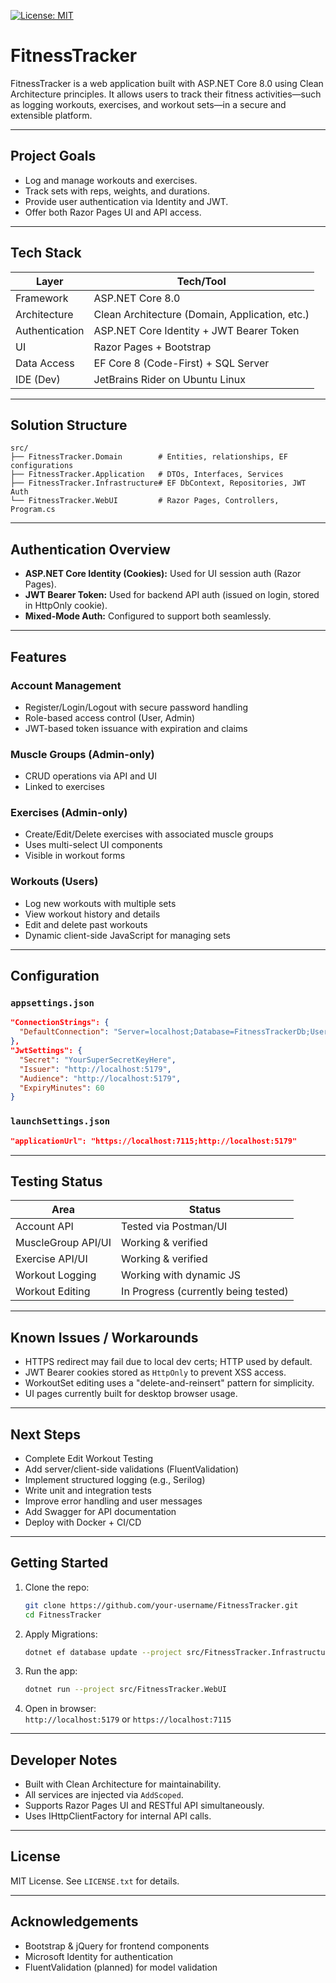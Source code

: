 [![License: MIT](https://img.shields.io/badge/License-MIT-yellow.svg)](LICENSE.txt)

# FitnessTracker

FitnessTracker is a web application built with ASP.NET Core 8.0 using Clean Architecture principles. It allows users to track their fitness activities—such as logging workouts, exercises, and workout sets—in a secure and extensible platform.

---

## Project Goals

- Log and manage workouts and exercises.
- Track sets with reps, weights, and durations.
- Provide user authentication via Identity and JWT.
- Offer both Razor Pages UI and API access.

---

## Tech Stack

| Layer              | Tech/Tool                                           |
|-------------------|-----------------------------------------------------|
| Framework          | ASP.NET Core 8.0                                    |
| Architecture       | Clean Architecture (Domain, Application, etc.)     |
| Authentication     | ASP.NET Core Identity + JWT Bearer Token           |
| UI                 | Razor Pages + Bootstrap                             |
| Data Access        | EF Core 8 (Code-First) + SQL Server                 |
| IDE (Dev)          | JetBrains Rider on Ubuntu Linux                     |

---

## Solution Structure

```
src/
├── FitnessTracker.Domain        # Entities, relationships, EF configurations
├── FitnessTracker.Application   # DTOs, Interfaces, Services
├── FitnessTracker.Infrastructure# EF DbContext, Repositories, JWT Auth
└── FitnessTracker.WebUI         # Razor Pages, Controllers, Program.cs
```

---

## Authentication Overview

- **ASP.NET Core Identity (Cookies):** Used for UI session auth (Razor Pages).
- **JWT Bearer Token:** Used for backend API auth (issued on login, stored in HttpOnly cookie).
- **Mixed-Mode Auth:** Configured to support both seamlessly.

---

## Features

### Account Management
- Register/Login/Logout with secure password handling
- Role-based access control (User, Admin)
- JWT-based token issuance with expiration and claims

### Muscle Groups (Admin-only)
- CRUD operations via API and UI
- Linked to exercises

### Exercises (Admin-only)
- Create/Edit/Delete exercises with associated muscle groups
- Uses multi-select UI components
- Visible in workout forms

### Workouts (Users)
- Log new workouts with multiple sets
- View workout history and details
- Edit and delete past workouts
- Dynamic client-side JavaScript for managing sets

---

## Configuration

### `appsettings.json`

```json
"ConnectionStrings": {
  "DefaultConnection": "Server=localhost;Database=FitnessTrackerDb;User Id=sa;Password=YourPasswordHere;"
},
"JwtSettings": {
  "Secret": "YourSuperSecretKeyHere",
  "Issuer": "http://localhost:5179",
  "Audience": "http://localhost:5179",
  "ExpiryMinutes": 60
}
```

### `launchSettings.json`
```json
"applicationUrl": "https://localhost:7115;http://localhost:5179"
```

---

## Testing Status

| Area                  | Status   |
|-----------------------|----------|
| Account API           | Tested via Postman/UI |
| MuscleGroup API/UI    | Working & verified    |
| Exercise API/UI       | Working & verified    |
| Workout Logging       | Working with dynamic JS |
| Workout Editing       | In Progress (currently being tested) |

---

## Known Issues / Workarounds

- HTTPS redirect may fail due to local dev certs; HTTP used by default.
- JWT Bearer cookies stored as `HttpOnly` to prevent XSS access.
- WorkoutSet editing uses a "delete-and-reinsert" pattern for simplicity.
- UI pages currently built for desktop browser usage.

---

## Next Steps

- Complete Edit Workout Testing
- Add server/client-side validations (FluentValidation)
- Implement structured logging (e.g., Serilog)
- Write unit and integration tests
- Improve error handling and user messages
- Add Swagger for API documentation
- Deploy with Docker + CI/CD

---

## Getting Started

1. Clone the repo:
   ```bash
   git clone https://github.com/your-username/FitnessTracker.git
   cd FitnessTracker
   ```

2. Apply Migrations:
   ```bash
   dotnet ef database update --project src/FitnessTracker.Infrastructure
   ```

3. Run the app:
   ```bash
   dotnet run --project src/FitnessTracker.WebUI
   ```

4. Open in browser:  
   `http://localhost:5179` or `https://localhost:7115`

---

## Developer Notes

- Built with Clean Architecture for maintainability.
- All services are injected via `AddScoped`.
- Supports Razor Pages UI and RESTful API simultaneously.
- Uses IHttpClientFactory for internal API calls.

---

## License

MIT License. See `LICENSE.txt` for details.

---

## Acknowledgements

- Bootstrap & jQuery for frontend components
- Microsoft Identity for authentication
- FluentValidation (planned) for model validation
